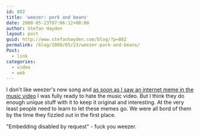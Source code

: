 ```yaml
---
id: 882
title: 'weezer: pork and beans'
date: 2008-05-23T07:06:12+00:00
author: Stefan Hayden
layout: post
guid: http://www.stefanhayden.com/blog/?p=882
permalink: /blog/2008/05/23/weezer-pork-and-beans/
Post:
  - link
categories:
  - video
  - web
---
```

I don't like weezer's new song and <a href="http://www.youtube.com/watch?v=muP9eH2p2PI">as soon as I saw an internet meme in the music video</a> I was fully ready to hate the music video. But I think they do enough unique stuff with it to keep it original and interesting. At the very least people need to learn to let these memes go. We were all bord of them by the time they fizzled out in the first place.

"Embedding disabled by request" - fuck you weezer.
